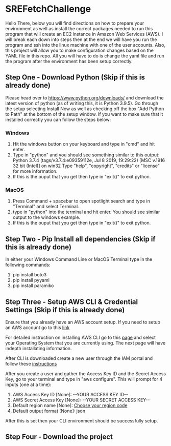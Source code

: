 # SREFetchChallenge
 
 Hello There,
 below you will find directions on how to prepare your environment as well as install the correct packages needed to run this program that will create an EC2 instance in Amazon Web Services (AWS). I will break each down into steps then at the end we will have you run the program and ssh into the linux machine with one of the user accounts. Also, this project will allow you to make configuration changes based on the YAML file in this repo. All you will have to do is change the yaml file and run the program after the environment has been setup correctly.
 
 ## Step One - Download Python (Skip if this is already done)
 
 Please head over to https://www.python.org/downloads/ and download the latest version of python (as of writing this, it is Python 3.9.5). Go through the setup selecting Install Now as well as checking off the box "Add Python to Path" at the bottom of the setup window. If you want to make sure that it installed correctly you can follow the steps below:
 ### Windows
 
 1. Hit the windows button on your keyboard and type in "cmd" and hit enter.
 2. Type in "python" and you should see something similar to this output: Python 3.7.4 (tags/v3.7.4:e09359112e, Jul  8 2019, 19:29:22) [MSC v.1916 32 bit (Intel)] on win32
Type "help", "copyright", "credits" or "license" for more information.
 3. If this is the ouput that you get then type in "exit()" to exit python.

### MacOS

 1. Press Command + spacebar to open spotlight search and type in "Terminal" and select Terminal.
 2. type in "python" into the terminal and hit enter. You should see similar output to the windows example.
 3. If this is the ouput that you get then type in "exit()" to exit python.

## Step Two - Pip Install all dependencies (Skip if this is already done)

In either your Windows Command Line or MacOS Terminal type in the following commands:
 1. pip install boto3
 2. pip install pyyaml
 3. pip install paramiko

## Step Three - Setup AWS CLI & Credential Settings (Skip if this is already done)

Ensure that you already have an AWS account setup. If you need to setup an AWS account go to this [link](https://portal.aws.amazon.com/billing/signup#/start)

For detailed instruction on installing AWS CLI go to this [page](https://docs.aws.amazon.com/cli/latest/userguide/install-cliv2.html) and select your Operating System that you are currently using. The next page will have indepth installating information.

After CLI is downloaded create a new user through the IAM portal and follow these [instructions](https://docs.aws.amazon.com/IAM/latest/UserGuide/id_users_create.html#id_users_create_console)

After you create a user and gather the Access Key ID and the Secret Access Key, go to your terminal and type in "aws configure". This will prompt for 4 inputs (one at a time):
 1. AWS Access Key ID [None]: --YOUR ACCESS KEY ID--
 2. AWS Secret Access Key [None]: --YOUR SECRET ACCESS KEY--
 3. Default region name [None]: [Choose your region code](https://docs.aws.amazon.com/AWSEC2/latest/UserGuide/using-regions-availability-zones.html)
 4. Default output format [None]: json

After this is set then your CLI environment should be successfully setup.

## Step Four - Download the project

